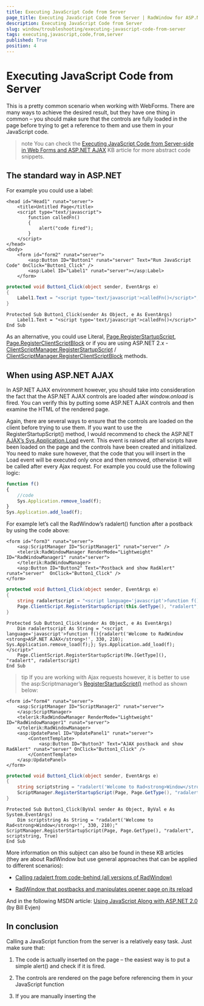 ```yaml
---
title: Executing JavaScript Code from Server
page_title: Executing JavaScript Code from Server | RadWindow for ASP.NET AJAX Documentation
description: Executing JavaScript Code from Server
slug: window/troubleshooting/executing-javascript-code-from-server
tags: executing,javascript,code,from,server
published: True
position: 4
---
```


# Executing JavaScript Code from Server



This is a pretty common scenario when working with WebForms. There are many ways to achieve the desired result, but they have one thing in common – you should make sure that the controls are fully loaded in the page before trying to get a reference to them and use them in your JavaScript code.

>note You can check the [Executing JavaScript Code from Server-side in Web Forms and ASP.NET AJAX](https://www.telerik.com/support/kb/aspnet-ajax/details/executing-javascript-code-from-server-side-in-web-forms-and-asp.net-ajax) KB article for more abstract code snippets.

## The standard way in ASP.NET

For example you could use a label:

````ASP.NET
<head id="Head1" runat="server"> 
	<title>Untitled Page</title> 
	<script type="text/javascript">
		function calledFn()
		{
			alert("code fired");
		} 
	</script> 
</head> 
<body> 
	<form id="form2" runat="server"> 
		<asp:Button ID="Button1" runat="server" Text="Run JavaScript Code" OnClick="Button1_Click" /> 
		<asp:Label ID="Label1" runat="server"></asp:Label> 
	</form> 
````





````C#
protected void Button1_Click(object sender, EventArgs e)
{
	Label1.Text = "<script type='text/javascript'>calledFn()</script>";
} 
````
````VB
Protected Sub Button1_Click(sender As Object, e As EventArgs)
    Label1.Text = "<script type='text/javascript'>calledFn()</script>"
End Sub
````

As an alternative, you could use Literal, [Page.RegisterStartupScript](https://msdn.microsoft.com/en-us/library/system.web.ui.page.registerstartupscript.aspx), [Page.RegisterClientScriptBlock](https://msdn.microsoft.com/en-us/library/system.web.ui.page.registerclientscriptblock.aspx) or if you are using ASP.NET 2.x - [ClientScriptManager.RegisterStartupScript](https://msdn.microsoft.com/en-us/library/system.web.ui.clientscriptmanager.registerstartupscript.aspx) / [ClientScriptManager.RegisterClientScriptBlock](https://msdn.microsoft.com/en-us/library/system.web.ui.clientscriptmanager.registerclientscriptblock.aspx) methods.

## When using ASP.NET AJAX

In ASP.NET AJAX environment however, you should take into consideration the fact that the ASP.NET AJAX controls are loaded after *window.onload* is fired. You can verify this by putting some ASP.NET AJAX controls and then examine the HTML of the rendered page.

Again, there are several ways to ensure that the controls are loaded on the client before trying to use them. If you want to use the RegisterStartupScript() method, I would recommend to check the ASP.NET [AJAX’s Sys.Application.Load](https://msdn.microsoft.com/en-us/library/bb383829.aspx) event. This event is raised after all scripts have been loaded on the page and the controls have been created and initialized. You need to make sure however, that the code that you will insert in the Load event will be executed only once and then removed, otherwise it will be called after every Ajax request. For example you could use the following logic:

````JavaScript
function f()  
{  
	//code 
	Sys.Application.remove_load(f);  
}  
Sys.Application.add_load(f);  
````

For example let’s call the RadWindow’s radalert() function after a postback by using the code above:

````ASP.NET
<form id="form3" runat="server">  
	<asp:ScriptManager ID="ScriptManager1" runat="server" /> 
	<telerik:RadWindowManager RenderMode="Lightweight" ID="RadWindowManager1" runat="server">  
	</telerik:RadWindowManager>  
	<asp:Button ID="Button2" Text="Postback and show RadAlert" runat="server"  OnClick="Button1_Click" /> 
</form> 
````





````C#
protected void Button1_Click(object sender, EventArgs e)
{
	string radalertscript = "<script language='javascript'>function f(){radalert('Welcome to RadWindow for <strong>ASP.NET AJAX</strong>!', 330, 210); Sys.Application.remove_load(f);}; Sys.Application.add_load(f);</script>";
	Page.ClientScript.RegisterStartupScript(this.GetType(), "radalert", radalertscript);
}  
````
````VB
Protected Sub Button1_Click(sender As Object, e As EventArgs)
    Dim radalertscript As String = "<script language='javascript'>function f(){radalert('Welcome to RadWindow <strong>ASP.NET AJAX</strong>!', 330, 210); Sys.Application.remove_load(f);}; Sys.Application.add_load(f);</script>"
    Page.ClientScript.RegisterStartupScript(Me.[GetType](), "radalert", radalertscript)
End Sub
````

>tip If you are working with Ajax requests however, it is better to use the asp:Scriptmanager’s [RegisterStartupScript()](https://msdn.microsoft.com/en-us/library/system.web.ui.scriptmanager.registerstartupscript.aspx) method as shown below:

````ASP.NET
<form id="form4" runat="server">  
	<asp:ScriptManager ID="ScriptManager2" runat="server">  
	</asp:ScriptManager>  
	<telerik:RadWindowManager RenderMode="Lightweight" ID="RadWindowManager1" runat="server">  
	</telerik:RadWindowManager>  
	<asp:UpdatePanel ID="UpdatePanel1" runat="server">  
		<ContentTemplate>  
			<asp:Button ID="Button3" Text="AJAX postback and show RadAlert" runat="server" OnClick="Button1_Click" /> 
		</ContentTemplate>  
	</asp:UpdatePanel>  
</form> 
````


````C#
protected void Button1_Click(object sender, EventArgs e)  
{  
	string scriptstring = "radalert('Welcome to Rad<strong>Window</strong>!', 330, 210);";  
	ScriptManager.RegisterStartupScript(Page, Page.GetType(), "radalert", scriptstring, true);  
} 
````
````VB
Protected Sub Button1_Click(ByVal sender As Object, ByVal e As System.EventArgs)
    Dim scriptstring As String = "radalert('Welcome to Rad<strong>Window</strong>!', 330, 210);"
ScriptManager.RegisterStartupScript(Page, Page.GetType(), "radalert", scriptstring, True)
End Sub
````

More information on this subject can also be found in these KB articles (they are about RadWindow but use general approaches that can be applied to different scenarios):

* [Calling radalert from code-behind (all versions of RadWindow)](https://www.telerik.com/support/kb/aspnet-ajax/window/calling-radalert-from-codebehind.aspx)

* [RadWindow that postbacks and manipulates opener page on its reload](https://www.telerik.com/support/kb/aspnet-ajax/window/radwindow-that-postbacks-and-manipulates-opener-page-on-its-reload.aspx)

And in the following MSDN article: [Using JavaScript Along with ASP.NET 2.0](https://msdn.microsoft.com/en-us/library/aa479390.aspx) (by Bill Evjen)

## In conclusion

Calling a JavaScript function from the server is a relatively easy task. Just make sure that:

1. The code is actually inserted on the page – the easiest way is to put a simple alert() and check if it is fired.

1. The controls are rendered on the page before referencing them in your JavaScript function

1. If you are manually inserting the <script> tags – that you have set either the type (type='text/javascript') or the language (language='javascript') attributes.
